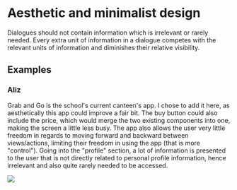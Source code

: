 # Aesthetic and minimalist design

Dialogues should not contain information which is irrelevant or rarely needed. Every extra unit of information in a dialogue competes with the relevant units of information and diminishes their relative visibility.

## Examples

### Aliz

Grab and Go is the school's current canteen's app. I chose to add it here, as aesthetically this
app could improve a fair bit. 
The buy button could also include the price, which would merge the two existing components into one, making the screen a little less busy. The app also allows the user very little freedom in regards to moving forward and backward between views/actions, limiting their freedom in using the app (that is more "control"). 
Going into the "profile" section, a lot of information is presented to the user that is not directly related to personal profile information, hence irrelevant and also quite rarely needed to be accessed. 

![](images/aliz-grabngo-aesthetic.jpg) 
